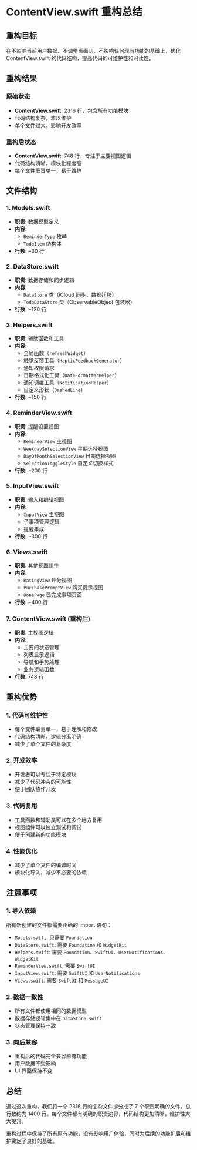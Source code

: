 # ContentView.swift 重构总结

## 重构目标
在不影响当前用户数据、不调整页面UI、不影响任何现有功能的基础上，优化 ContentView.swift 的代码结构，提高代码的可维护性和可读性。

## 重构结果

### 原始状态
- **ContentView.swift**: 2316 行，包含所有功能模块
- 代码结构复杂，难以维护
- 单个文件过大，影响开发效率

### 重构后状态
- **ContentView.swift**: 748 行，专注于主要视图逻辑
- 代码结构清晰，模块化程度高
- 每个文件职责单一，易于维护

## 文件结构

### 1. Models.swift
- **职责**: 数据模型定义
- **内容**: 
  - `ReminderType` 枚举
  - `TodoItem` 结构体
- **行数**: ~30 行

### 2. DataStore.swift
- **职责**: 数据存储和同步逻辑
- **内容**:
  - `DataStore` 类（iCloud 同步、数据迁移）
  - `TodoDataStore` 类（ObservableObject 包装器）
- **行数**: ~120 行

### 3. Helpers.swift
- **职责**: 辅助函数和工具
- **内容**:
  - 全局函数（`refreshWidget`）
  - 触觉反馈工具（`HapticFeedbackGenerator`）
  - 通知权限请求
  - 日期格式化工具（`DateFormatterHelper`）
  - 通知调度工具（`NotificationHelper`）
  - 自定义形状（`DashedLine`）
- **行数**: ~150 行

### 4. ReminderView.swift
- **职责**: 提醒设置视图
- **内容**:
  - `ReminderView` 主视图
  - `WeekdaySelectionView` 星期选择视图
  - `DayOfMonthSelectionView` 日期选择视图
  - `SelectionToggleStyle` 自定义切换样式
- **行数**: ~200 行

### 5. InputView.swift
- **职责**: 输入和编辑视图
- **内容**:
  - `InputView` 主视图
  - 子事项管理逻辑
  - 提醒集成
- **行数**: ~300 行

### 6. Views.swift
- **职责**: 其他视图组件
- **内容**:
  - `RatingView` 评分视图
  - `PurchasePromptView` 购买提示视图
  - `DonePage` 已完成事项页面
- **行数**: ~400 行

### 7. ContentView.swift (重构后)
- **职责**: 主视图逻辑
- **内容**:
  - 主要的状态管理
  - 列表显示逻辑
  - 导航和手势处理
  - 业务逻辑函数
- **行数**: 748 行

## 重构优势

### 1. 代码可维护性
- 每个文件职责单一，易于理解和修改
- 代码结构清晰，逻辑分离明确
- 减少了单个文件的复杂度

### 2. 开发效率
- 开发者可以专注于特定模块
- 减少了代码冲突的可能性
- 便于团队协作开发

### 3. 代码复用
- 工具函数和辅助类可以在多个地方复用
- 视图组件可以独立测试和调试
- 便于创建新的功能模块

### 4. 性能优化
- 减少了单个文件的编译时间
- 模块化导入，减少不必要的依赖

## 注意事项

### 1. 导入依赖
所有新创建的文件都需要正确的 import 语句：
- `Models.swift`: 只需要 `Foundation`
- `DataStore.swift`: 需要 `Foundation` 和 `WidgetKit`
- `Helpers.swift`: 需要 `Foundation`、`SwiftUI`、`UserNotifications`、`WidgetKit`
- `ReminderView.swift`: 需要 `SwiftUI`
- `InputView.swift`: 需要 `SwiftUI` 和 `UserNotifications`
- `Views.swift`: 需要 `SwiftUI` 和 `MessageUI`

### 2. 数据一致性
- 所有文件都使用相同的数据模型
- 数据存储逻辑集中在 `DataStore.swift`
- 状态管理保持一致

### 3. 向后兼容
- 重构后的代码完全兼容原有功能
- 用户数据不受影响
- UI 界面保持不变

## 总结

通过这次重构，我们将一个 2316 行的复杂文件拆分成了 7 个职责明确的文件，总行数约为 1400 行。每个文件都有明确的职责边界，代码结构更加清晰，维护性大大提升。

重构过程中保持了所有原有功能，没有影响用户体验，同时为后续的功能扩展和维护奠定了良好的基础。 